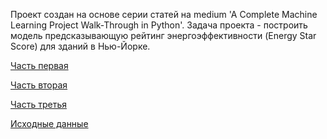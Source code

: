 Проект создан на основе серии статей на medium 'A Complete Machine Learning Project Walk-Through in Python'.
Задача проекта - построить модель предсказывающую рейтинг энергоэффективности (Energy Star Score) для зданий в Нью-Йорке.

[Часть первая](https://towardsdatascience.com/a-complete-machine-learning-walk-through-in-python-part-one-c62152f39420)

[Часть вторая]()

[Часть третья]()

[Исходные данные](https://data.cityofnewyork.us/Environment/Energy-and-Water-Data-Disclosure-for-Local-Law-84-/8u86-bviy)

